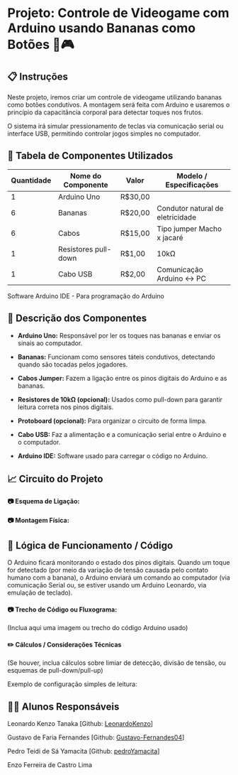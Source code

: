 # Projeto: Controle de Videogame com Arduino usando Bananas como Botões 🍌🎮
## 📋 Instruções
Neste projeto, iremos criar um controle de videogame utilizando bananas como botões condutivos. A montagem será feita com Arduino e usaremos o princípio da capacitância corporal para detectar toques nos frutos.

O sistema irá simular pressionamento de teclas via comunicação serial ou interface USB, permitindo controlar jogos simples no computador.

## 🧰 Tabela de Componentes Utilizados
|Quantidade|Nome do Componente  |Valor  |Modelo	/ Especificações         |
|----------|--------------------|-------|--------------------------------|
|1         |Arduino Uno         |R$30,00|                                |
|6         |Bananas             |R$20,00|Condutor natural de eletricidade|
|6         |Cabos               |R$15,00|Tipo jumper Macho x jacaré      |
|1         |Resistores pull-down|R$1,00 |10kΩ                            |
|1         |Cabo USB            |R$2,00 |Comunicação Arduino ↔ PC        |

Software Arduino IDE	-	Para programação do Arduino

## 📝 Descrição dos Componentes
* **Arduino Uno:** Responsável por ler os toques nas bananas e enviar os sinais ao computador.

* **Bananas:** Funcionam como sensores táteis condutivos, detectando quando são tocadas pelos jogadores.

* **Cabos Jumper:** Fazem a ligação entre os pinos digitais do Arduino e as bananas.

* **Resistores de 10kΩ (opcional):** Usados como pull-down para garantir leitura correta nos pinos digitais.

* **Protoboard (opcional):** Para organizar o circuito de forma limpa.

* **Cabo USB:** Faz a alimentação e a comunicação serial entre o Arduino e o computador.

* **Arduino IDE:** Software usado para carregar o código no Arduino.

## 📈 Circuito do Projeto
#### 📷 Esquema de Ligação:

#### 📷 Montagem Física:

## 🧮 Lógica de Funcionamento / Código
O Arduino ficará monitorando o estado dos pinos digitais. Quando um toque for detectado (por meio da variação de tensão causada pelo contato humano com a banana), o Arduino enviará um comando ao computador (via comunicação Serial ou, se estiver usando um Arduino Leonardo, via emulação de teclado).

#### 📷 Trecho de Código ou Fluxograma:
(Inclua aqui uma imagem ou trecho do código Arduino usado)

#### ✏️ Cálculos / Considerações Técnicas
(Se houver, inclua cálculos sobre limiar de detecção, divisão de tensão, ou esquemas de pull-down/pull-up)

Exemplo de configuração simples de leitura:

## 👨‍🎓 Alunos Responsáveis
Leonardo Kenzo Tanaka [Github: [LeonardoKenzo](https://github.com/LeonardoKenzo)]

Gustavo de Faria Fernandes [Github: [Gustavo-Fernandes04](https://github.com/Gustavo-Fernandes04)]

Pedro Teidi de Sá Yamacita [Github: [pedroYamacita](https://github.com/pedroYamacita)]

Enzo Ferreira de Castro Lima
